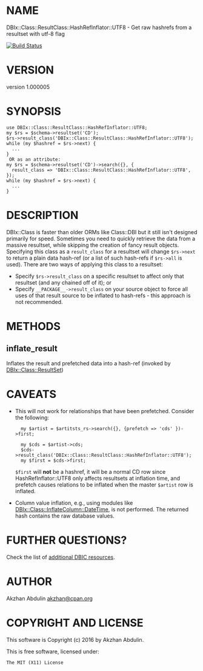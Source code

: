 # NAME

DBIx::Class::ResultClass::HashRefInflator::UTF8 - Get raw hashrefs from a resultset with utf-8 flag

[![Build Status](https://travis-ci.org/akzhan/DBIx-Class-ResultClass-HashRefInflator-UTF8.svg?branch=master)](https://travis-ci.org/akzhan/DBIx-Class-ResultClass-HashRefInflator-UTF8)

# VERSION

version 1.000005

# SYNOPSIS

    use DBIx::Class::ResultClass::HashRefInflator::UTF8;
    my $rs = $schema->resultset('CD');
    $rs->result_class('DBIx::Class::ResultClass::HashRefInflator::UTF8');
    while (my $hashref = $rs->next) {
      ...
    }
     OR as an attribute:
    my $rs = $schema->resultset('CD')->search({}, {
      result_class => 'DBIx::Class::ResultClass::HashRefInflator::UTF8',
    });
    while (my $hashref = $rs->next) {
      ...
    }

# DESCRIPTION

DBIx::Class is faster than older ORMs like Class::DBI but it still isn't
designed primarily for speed. Sometimes you need to quickly retrieve the data
from a massive resultset, while skipping the creation of fancy result objects.
Specifying this class as a `result_class` for a resultset will change `$rs->next`
to return a plain data hash-ref (or a list of such hash-refs if `$rs->all` is used).
There are two ways of applying this class to a resultset:

- Specify `$rs->result_class` on a specific resultset to affect only that
resultset (and any chained off of it); or
- Specify `__PACKAGE__->result_class` on your source object to force all
uses of that result source to be inflated to hash-refs - this approach is not
recommended.

# METHODS

## inflate\_result

Inflates the result and prefetched data into a hash-ref (invoked by [DBIx::Class::ResultSet](https://metacpan.org/pod/DBIx::Class::ResultSet))

# CAVEATS

- This will not work for relationships that have been prefetched. Consider the
following:

        my $artist = $artitsts_rs->search({}, {prefetch => 'cds' })->first;

        my $cds = $artist->cds;
        $cds->result_class('DBIx::Class::ResultClass::HashRefInflator::UTF8');
        my $first = $cds->first;

    `$first` will **not** be a hashref, it will be a normal CD row since
    HashRefInflator::UTF8 only affects resultsets at inflation time, and prefetch causes
    relations to be inflated when the master `$artist` row is inflated.

- Column value inflation, e.g., using modules like
[DBIx::Class::InflateColumn::DateTime](https://metacpan.org/pod/DBIx::Class::InflateColumn::DateTime), is not performed.
The returned hash contains the raw database values.

# FURTHER QUESTIONS?

Check the list of [additional DBIC resources](https://metacpan.org/pod/DBIx::Class#GETTING-HELP-SUPPORT).

# AUTHOR

Akzhan Abdulin <akzhan@cpan.org>

# COPYRIGHT AND LICENSE

This software is Copyright (c) 2016 by Akzhan Abdulin.

This is free software, licensed under:

    The MIT (X11) License

